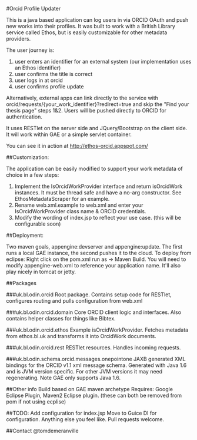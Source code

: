 #Orcid Profile Updater

This is a java based application can log users in via ORCID OAuth and push new works into their profiles.  It was built to work with a British Library service called Ethos, but is easily customizable for other metadata providers.

The user journey is:

1. user enters an identifier for an external system (our implementation uses an Ethos identifier)
2. user confirms the title is correct
3. user logs in at orcid
4. user confirms profile update

Alternatively, external apps can link directly to the service with orcid/requests/{your_work_identifier}?redirect=true and skip the "Find your thesis page" steps 1&2.  Users will be pushed directly to ORCID for authentication.

It uses RESTlet on the server side and JQuery/Bootstrap on the client side.  It will work within GAE or a simple servlet container.

You can see it in action at http://ethos-orcid.appspot.com/

##Customization:

The application can be easily modified to support your work metadata of choice in a few steps:

1. Implement the IsOrcidWorkProvider interface and return isOrcidWork instances.  It must be thread safe and have a no-arg constructor.  See EthosMetadataScraper for an example.
2. Rename web.xml.example to web.xml and enter your IsOrcidWorkProvider class name & ORCID credentials.
3. Modify the wording of index.jsp to reflect your use case. (this will be configurable soon)

##Deployment:

Two maven goals, appengine:devserver and appengine:update.  The first runs a local GAE instance, the second pushes it to the cloud.  To deploy from eclipse: Right click on the pom.xml run as -> Maven Build.  You will need to modify appengine-web.xml to reference your application name.  It'll also play nicely in tomcat or jetty.

##Packages

###uk.bl.odin.orcid
Root package.  Contains setup code for RESTlet, configures routing and pulls configuration from web.xml

###uk.bl.odin.orcid.domain
Core ORCID client logic and interfaces.  Also contains helper classes for things like Bibtex.

###uk.bl.odin.orcid.ethos
Example isOrcidWorkProvider.  Fetches metadata from ethos.bl.uk and transforms it into OrcidWork documents.

###uk.bl.odin.orcid.rest
RESTlet resources.  Handles incoming requests.

###uk.bl.odin.schema.orcid.messages.onepointone
JAXB generated XML bindings for the ORCID v1.1 xml message schema.  Generated with Java 1.6 and is JVM version specific.  For other JVM versions it may need regenerating.  Note GAE only supports Java 1.6.

##Other info
Build based on GAE maven archetype
Requires: Google Eclipse Plugin, Maven2 Eclipse plugin. (these can both be removed from pom if not using ecplise)

##TODO:
Add configuration for index.jsp
Move to Guice DI for configuration.
Anything else you feel like.  Pull requests welcome.

##Contact
@tomdemeranville
